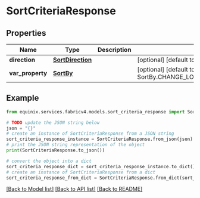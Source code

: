 # SortCriteriaResponse


## Properties

Name | Type | Description | Notes
------------ | ------------- | ------------- | -------------
**direction** | [**SortDirection**](SortDirection.md) |  | [optional] [default to SortDirection.DESC]
**var_property** | [**SortBy**](SortBy.md) |  | [optional] [default to SortBy.CHANGE_LOG_SLASH_UPDATED_DATE_TIME]

## Example

```python
from equinix.services.fabricv4.models.sort_criteria_response import SortCriteriaResponse

# TODO update the JSON string below
json = "{}"
# create an instance of SortCriteriaResponse from a JSON string
sort_criteria_response_instance = SortCriteriaResponse.from_json(json)
# print the JSON string representation of the object
print(SortCriteriaResponse.to_json())

# convert the object into a dict
sort_criteria_response_dict = sort_criteria_response_instance.to_dict()
# create an instance of SortCriteriaResponse from a dict
sort_criteria_response_from_dict = SortCriteriaResponse.from_dict(sort_criteria_response_dict)
```
[[Back to Model list]](../README.md#documentation-for-models) [[Back to API list]](../README.md#documentation-for-api-endpoints) [[Back to README]](../README.md)


